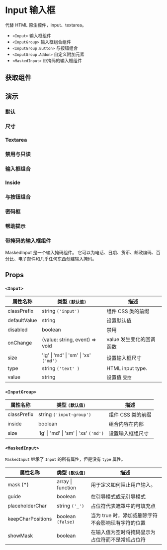 # Input 输入框

代替 HTML 原生控件，input、textarea。

- `<Input>` 输入框组件
- `<InputGroup>` 输入框组合组件
- `<InputGroup.Button>` 与按钮组合
- `<InputGroup.Addon>` 自定义附加元素
- `<MaskedInput>` 带掩码的输入框组件

## 获取组件

<!--{include:(components/input/fragments/import.md)}-->

## 演示

### 默认

<!--{include:`basic.md`}-->

### 尺寸

<!--{include:`size.md`}-->

### Textarea

<!--{include:`textarea.md`}-->

### 禁用与只读

<!--{include:`disabled.md`}-->

### 输入框组合

<!--{include:`input-group.md`}-->

### Inside

<!--{include:`input-group-inside.md`}-->

### 与按钮组合

<!--{include:`input-group-button.md`}-->

### 密码框

<!--{include:`input-group-password.md`}-->

### 帮助提示

<!--{include:`tooltip.md`}-->

### 带掩码的输入框组件

MaskedInput 是一个输入掩码组件。 它可以为电话、日期、货币、邮政编码、百分比、电子邮件和几乎任何东西创建输入掩码。

<!--{include:`masked-input.md`}-->

## Props

### `<Input>`

| 属性名称     | 类型 `(默认值)`                                   | 描述                     |
| ------------ | ------------------------------------------------- | ------------------------ |
| classPrefix  | string `('input')`                                | 组件 CSS 类的前缀        |
| defaultValue | string                                            | 设置默认值               |
| disabled     | boolean                                           | 禁用                     |
| onChange     | (value: string, event) => void                    | value 发生变化的回调函数 |
| size         | 'lg' &#124; 'md' &#124; 'sm' &#124; 'xs' `('md')` | 设置输入框尺寸           |
| type         | string `('text' )`                                | HTML input type.         |
| value        | string                                            | 设置值 `受控`            |

### `<InputGroup>`

| 属性名称    | 类型 `(默认值)`                                   | 描述              |
| ----------- | ------------------------------------------------- | ----------------- |
| classPrefix | string `('input-group')`                          | 组件 CSS 类的前缀 |
| inside      | boolean                                           | 组合内容在内部    |
| size        | 'lg' &#124; 'md' &#124; 'sm' &#124; 'xs' `('md')` | 设置输入框组尺寸  |

### `<MaskedInput>`

`MaskedInput` 继承了 `Input` 的所有属性，但是没有 `type` 属性。

| 属性名称          | 类型 `(默认值)`       | 描述                                               |
| ----------------- | --------------------- | -------------------------------------------------- |
| mask (\*)         | array &#124; function | 用于定义如何阻止用户输入。                         |
| guide             | boolean               | 在引导模式或无引导模式                             |
| placeholderChar   | string `('_')`        | 占位符代表遮罩中的可填充点                         |
| keepCharPositions | boolean `(false)`     | 当为 true 时，添加或删除字符不会影响现有字符的位置 |
| showMask          | boolean               | 在输入值为空时将掩码显示为占位符而不是常规占位符   |
